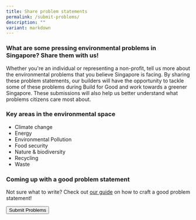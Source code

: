```yaml
---
title: Share problem statements
permalink: /submit-problems/
description: ""
variant: markdown
---
```

### **What are some pressing environmental problems in Singapore? Share them with us!**

Whether you're an individual or representing a non-profit, tell us more about the environmental problems that you believe Singapore is facing. By sharing these problem statements, our builders will have the opportunity to tackle some of these problems during Build for Good and work towards a greener Singapore. These submissions will also help us better understand what problems citizens care most about.

### Key areas in the environmental space

* Climate change
* Energy
* Environmental Pollution
* Food security
* Nature &amp; biodiversity
* Recycling
* Waste

### Coming up with a good problem statement
Not sure what to write? Check out [our guide](/problem-statement-guide/) on how to craft a good problem statement!

<a href="[https://form.gov.sg/65e834286bd31a821726d281](https://form.gov.sg/65e834286bd31a821726d281)"> <button class="bp-button is-secondary is-medium has-text-white is-uppercase search-button"> Submit Problems </button> </a>